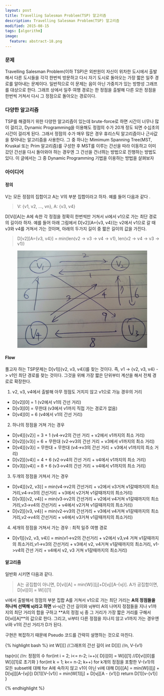 ```yaml
---
layout: post
title: Travelling Salesman Problem(TSP) 알고리즘 
description: Travelling Salesman Problem(TSP) 알고리즘 
modified: 2015-08-15
tags: [algorithm]
image:
  feature: abstract-18.png
---
```


### 문제

Travelling Salesman Problem(이하 TSP)은 외판원이 자신이 위차한 도시에서 출발해서 다른 도시들을 각각 한번씩 방문하고 다시 자기 도시로 돌아오는 가장 짧은 일주 경로를 알아내는 문제이다. 
일반적으로 이 문제는 음이 아닌 가중치가 있는 방향성 그래프를 대상으로 한다. 그래프 상에서 일주 여행 경로는 한 정점을 출발해 다른 모든 정점을 한번씩 거쳐서 다시 그 정점으로 돌아오는 경로이다. 

### 다양한 알고리즘 

TSP를 해결하기 위한 다양한 알고리즘이 있는데 brute-force로 하면 시간이 너무나 많이 걸리고, Dynamic Programming을 이용해도 정점의 수가 20개 정도 되면 수십초의 시간이 걸리게 된다. 그래서 정점의 수가 매우 많은 경우 휴리스틱 알고리즘이나 근사값을 찾아내는 알고리즘을 사용한다. 그 중 하나는 Mimimum Spanning Tree(MST, Kruskal 또는 Prim 알고리즘)를 구성한 후 MST를 이루는 간선을 따라 이동하고 이미 갔던 간선을 다시 돌아와야 하는 경우엔 그 간선을 건너뛰는 방법으로 진행하는 방법도 있다. 
이 글에서는 그 중 Dynamic Programming 기법을 이용하는 방법을 살펴보자

### 아이디어 

#### 정의 

V는 모든 정점의 집합이고 A는 V의 부분 집합이라고 하자. 예를 들어 다음과 같다 .

> V: {v1, v2, ..., vn}, A: {v3, v4} 

D[Vi][A]는 A에 속한 각 정점을 정확히 한번씩만 거쳐서 vi에서 v1으로 가는 최단 경로의 길이라 하자. 
예를 들어 아래 그림에서 D[v2][A={v3, v4}]는 v2에서 v1으로 갈 때 v3와 v4를 거쳐서 가는 것이며, 아래의 두가지 길이 중 짧은 길이의 값을 가진다. 
> D[v2][A={v3, v4}] = min(len(v2 -> v3 -> v4 -> v1), len(v2 -> v4 -> v3 -> v1))

<figure>
<img src="/images/tsp.jpg" alt="travelling-salesman-problem">
</figure>

#### Flow

풀고자 하는 TSP문제는 D[v1][{v2, v3, v4}]를 찾는 것이다. 즉, v1 -> {v2, v3, v4} -> v1인 최단 경로를 찾는 것이다. 그것을 위해 가장 짧은 단위부터 계산을 해서 전체 경로로 확장한다.  

1.  v2, v3, v4에서 출발해 아무 정점도 거치지 않고 v1으로 가능 경우의 거리
- D[v2][0] = 1 (v2에서 v1의 간선 거리)
- D[v3][0] = 무한대 (v3에서 v1까지 직접 가는 경로가 없음)
- D[v4][0] = 6 (v4에서 v1의 간선 거리)

2. 하나의 정점을 거쳐 가는 경우
- D[v4][{v2}] = 3 + 1 (v4->v2의 간선 거리 + v2에서 v1까지의 최소 거리) 
- D[v2][{v3}] = 6 + 무한대 (v2->v3의 간선 거리 + v3에서 v1까지의 최소 거리) 
- D[v4][{v3}] = 무한대 + 무한대 (v4->v3의 간선 거리 + v3에서 v1까지의 최소 거리) 
- D[v2][{v4}] = 4 + 6 (v2->v4의 간선 거리 + v4에서 v1까지의 최소 거리) 
- D[v3][{v4}] = 8 + 6 (v3->v4의 간선 거리 + v4에서 v1까지의 최소 거리) 
 
3. 두개의 정점을 거쳐서 가는 경우
- D[v4][{v2, v3}] = min(v4->v2의 간선거리 + v2에서 v3거쳐 v1갈때까지의 최소거리,v4->v3의 간선거리 + v3에서 v2거쳐 v1갈때까지의 최소거리)
- D[v3][{v2, v4}] = min(v3->v2의 간선거리 + v2에서 v4거쳐 v1갈때까지의 최소거리,v3->v4의 간선거리 + v4에서 v2거쳐 v1갈때까지의 최소거리)
- D[v2][{v3, v4}] = min(v2->v3의 간선거리 + v3에서 v4거쳐 v1갈때까지의 최소거리,v2->v4의 간선거리 + v4에서 v3거쳐 v1갈때까지의 최소거리)

4. 세개의 정점을 거쳐서 가는 경우 : 최적 일주 여행 경로
- D[v1][{v2, v3, v4}] = min(v1->v2의 간선거리 + v2에서 v3,v4 거쳐 v1갈때까지의 최소거리,v1->v3의 간선거리 + v3에서 v2, v4거쳐 v1갈때까지의 최소거리, v1->v4의 간선 거리 + v4에서 v2, v3 거쳐 v1갈때까지의 최소거리)

#### 알고리즘

 일반화 시키면 다음과 같다. 
> A는 공집합이 아니면, D[vi][A] = min(W[i][j]+D[vj][A-{vj}]. A가 공집합이면, D[vi][0] = W[i][1]

vi에서 출발해서 정점의 부분 집합 A를 거쳐서 v1으로 가는 최단 거리는 **A의 정점들을 하나씩 선택해 vj라고 하면** vi-vj간 간선 길이와 vj부터 A의 나머지 정점들을 지나 v1까지의 최단 거리의 합을 구하고 **A의 정점 vj 중 그 거리가 가장 짧은 거리를 구해서 D[vi][A]**의 값으로 한다. 그리고, vi부터 다른 정점을 지나지 않고 v1까지 가는 경우엔 vi와 v1의 간선 거리가 D가 된다. 

구현은 복잡하기 때문에 Pseudo 코드를 간략히 설명하는 것으로 마친다. 

{% highlight bash %}
int W[][] //그래프의 간선 길이 
int D[][] //n, V-{v1} 

tsp(n){ //n: 정점의 수
	for(int i = 2; i<= n-2; i++){
		D[i][0] = W[i][1] //D[vi][0]를 W[i][1]로 초기화
	}
	for(int k = 1; k<= n-2; k++)
		for k개의 정점을 포함한 V-{v1}의 모든 subset에 대해
			for A에 속하지 않고 v1이 아닌 vi에 대해
				D[i][A] = min(W[i][j] + D[vj]][A-{vj}])
	D[1][V-{v1}] = min(W[1][j] + D[vj][A - {v1}])
	return D[1][v-{v1}]
}

{% endhighlight %}